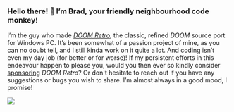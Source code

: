 ### Hello there! :wave: I’m Brad, your friendly neighbourhood code monkey!

I’m the guy who made [*DOOM Retro*](https://github.com/bradharding/doomretro), the classic, refined *DOOM* source port for Windows PC. It’s been somewhat of a passion project of mine, as you can no doubt tell, and I still kinda work on it quite a lot. And coding isn’t even my day job (for better or for worse)! If my persistent efforts in this endeavour happen to please you, would you then ever so kindly consider [sponsoring](https://github.com/bradharding/doomretro/wiki/SPONSOR) *DOOM Retro*? Or don't hesitate to reach out if you have any suggestions or bugs you wish to share. I’m almost always in a good mood, I promise!

![](https://github.com/bradharding/www.doomretro.com/raw/master/rainbow.png)
